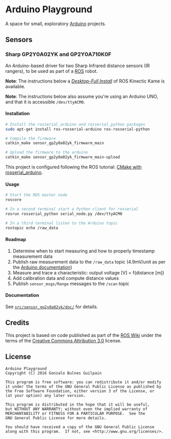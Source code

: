 Arduino Playground
==================

A space for small, exploratory [Arduino][arduino] projects.

  [arduino]: http://arduino.cc

Sensors
-------

### Sharp GP2Y0A02YK and GP2Y0A710K0F

An Arduino-based driver for two Sharp Infrared distance sensors (IR rangers), to be used as part of a [ROS][ros] robot.

**Note**: The instructions below a [_Desktop-Full Install_][ros-setup] of ROS Kinectic Kame is available.

**Note**: The instructions below also assume you're using an Arduino UNO, and that it is accessible `/dev/ttyACM0`.

  [ros]: http://www.ros.org
  [ros-setup]: http://wiki.ros.org/kinetic/Installation/Ubuntu

#### Installation

```bash
# Install the rosserial_arduino and rosserial_python packages
sudo apt-get install ros-rosserial-arduino ros-rosserial-python

# Compile the firmware
catkin_make sensor_gp2y0a02yk_firmware_main

# Upload the firmware to the arduino
catkin_make sensor_gp2y0a02yk_firmware_main-upload
```

This project is configured following the ROS tutorial: [CMake with rosserial_arduino][cmake-rosserial-arduino].

  [cmake-rosserial-arduino]: http://wiki.ros.org/rosserial_arduino/Tutorials/CMake

#### Usage

```bash
# Start the ROS master node
roscore

# In a second terminal start a Python client for rosserial
rosrun rosserial_python serial_node.py /dev/ttyACM0

# In a third terminal listen to the Arduino topic
rostopic echo /raw_data
```

#### Roadmap

1. Determine when to start measuring and how to properly timestamp measurement data
1. Publish raw measurement data to the `/raw_data` topic (4.9mV/unit as per the [Arduino documentation][analogRead])
1. Measure and trace a characteristic: output voltage [V] = f(distance [m])
1. Add calibration data and compute distance values
1. Publish `sensor_msgs/Range` messages to the `/scan` topic

  [analogRead]: https://www.arduino.cc/en/Reference/AnalogRead

#### Documentation

See [`src/sensor_gp2y0a02yk/doc/`](src/sensor_gp2y0a02yk/doc/) for details.

Credits
-------

This project is based on code published as part of the [ROS Wiki][ros-wiki] under the terms of the [Creative Commons Attribution 3.0][cc-by-3.0] license.

  [ros-wiki]: http://wiki.ros.org/rosserial_arduino/Tutorials/CMake
  [cc-by-3.0]: https://creativecommons.org/licenses/by/3.0/

License
-------

    Arduino Playground
    Copyright (C) 2016 Gonzalo Bulnes Guilpain

    This program is free software: you can redistribute it and/or modify
    it under the terms of the GNU General Public License as published by
    the Free Software Foundation, either version 3 of the License, or
    (at your option) any later version.

    This program is distributed in the hope that it will be useful,
    but WITHOUT ANY WARRANTY; without even the implied warranty of
    MERCHANTABILITY or FITNESS FOR A PARTICULAR PURPOSE.  See the
    GNU General Public License for more details.

    You should have received a copy of the GNU General Public License
    along with this program.  If not, see <http://www.gnu.org/licenses/>.
